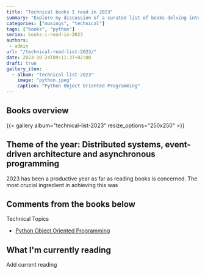 ```yaml
---
title: "Technical books I read in 2023"
summary: "Explore my discussion of a curated list of books delving into python, software engineering and software architecture. Discover spiritual insights and life-changing perspectives."
categories: ["musings", "technical"]
tags: ["books", "python"]
series: books-i-read-in-2023
authors:
 - admin
url: "/technical-read-list-2023/"
date: 2023-10-24T09:11:37+02:00
draft: true
gallery_item:
  - album: "technical-list-2023"
    image: "python.jpeg"
    caption: "Python Object Oriented Programming"
---
```


## Books overview

{{< gallery album="technical-list-2023" resize_options="250x250" >}}

## Theme of the year: Distributed systems, event-driven architecture and asynchronous programming

2023 has been a productive year as far as reading books is concerned. The most 
crucial ingredient in achieving this was  

## Comments from the books below

Technical Topics
* [Python Object Oriented Programming](https://www.amazon.com/Python-Object-Oriented-Programming-maintainable-object-oriented-ebook/dp/B07JG9BQZC/ref=sr_1_1?crid=195YD6YSF5GE&keywords=Python+Object+Oriented+Programming+dusty&qid=1698135293&s=digital-text&sprefix=python+object+oriented+programming+dusty%2Cdigital-text%2C137&sr=1-1)

## What I'm currently reading

Add current reading